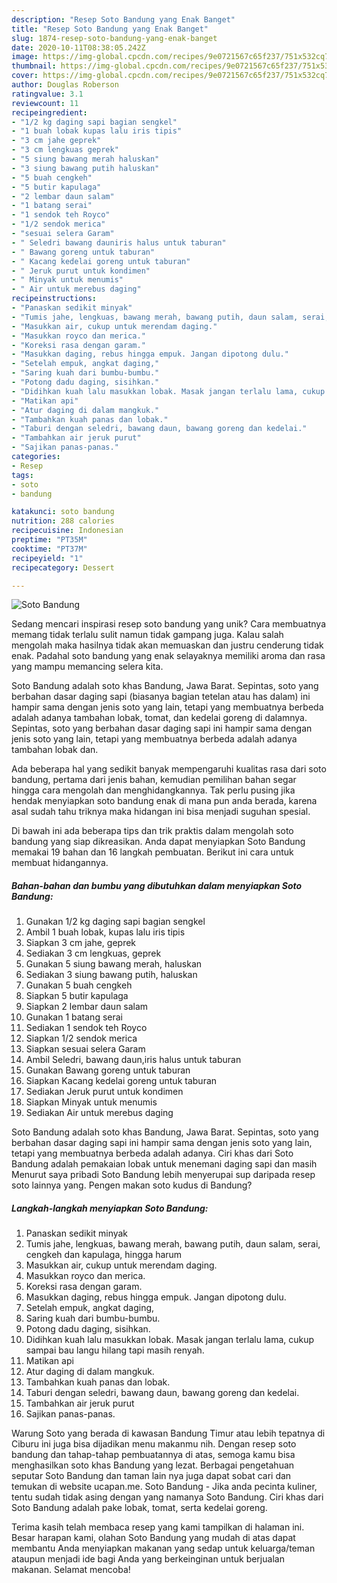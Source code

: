 ```yaml
---
description: "Resep Soto Bandung yang Enak Banget"
title: "Resep Soto Bandung yang Enak Banget"
slug: 1874-resep-soto-bandung-yang-enak-banget
date: 2020-10-11T08:38:05.242Z
image: https://img-global.cpcdn.com/recipes/9e0721567c65f237/751x532cq70/soto-bandung-foto-resep-utama.jpg
thumbnail: https://img-global.cpcdn.com/recipes/9e0721567c65f237/751x532cq70/soto-bandung-foto-resep-utama.jpg
cover: https://img-global.cpcdn.com/recipes/9e0721567c65f237/751x532cq70/soto-bandung-foto-resep-utama.jpg
author: Douglas Roberson
ratingvalue: 3.1
reviewcount: 11
recipeingredient:
- "1/2 kg daging sapi bagian sengkel"
- "1 buah lobak kupas lalu iris tipis"
- "3 cm jahe geprek"
- "3 cm lengkuas geprek"
- "5 siung bawang merah haluskan"
- "3 siung bawang putih haluskan"
- "5 buah cengkeh"
- "5 butir kapulaga"
- "2 lembar daun salam"
- "1 batang serai"
- "1 sendok teh Royco"
- "1/2 sendok merica"
- "sesuai selera Garam"
- " Seledri bawang dauniris halus untuk taburan"
- " Bawang goreng untuk taburan"
- " Kacang kedelai goreng untuk taburan"
- " Jeruk purut untuk kondimen"
- " Minyak untuk menumis"
- " Air untuk merebus daging"
recipeinstructions:
- "Panaskan sedikit minyak"
- "Tumis jahe, lengkuas, bawang merah, bawang putih, daun salam, serai, cengkeh dan kapulaga, hingga harum"
- "Masukkan air, cukup untuk merendam daging."
- "Masukkan royco dan merica."
- "Koreksi rasa dengan garam."
- "Masukkan daging, rebus hingga empuk. Jangan dipotong dulu."
- "Setelah empuk, angkat daging,"
- "Saring kuah dari bumbu-bumbu."
- "Potong dadu daging, sisihkan."
- "Didihkan kuah lalu masukkan lobak. Masak jangan terlalu lama, cukup sampai bau langu hilang tapi masih renyah."
- "Matikan api"
- "Atur daging di dalam mangkuk."
- "Tambahkan kuah panas dan lobak."
- "Taburi dengan seledri, bawang daun, bawang goreng dan kedelai."
- "Tambahkan air jeruk purut"
- "Sajikan panas-panas."
categories:
- Resep
tags:
- soto
- bandung

katakunci: soto bandung 
nutrition: 288 calories
recipecuisine: Indonesian
preptime: "PT35M"
cooktime: "PT37M"
recipeyield: "1"
recipecategory: Dessert

---
```



![Soto Bandung](https://img-global.cpcdn.com/recipes/9e0721567c65f237/751x532cq70/soto-bandung-foto-resep-utama.jpg)

Sedang mencari inspirasi resep soto bandung yang unik? Cara membuatnya memang tidak terlalu sulit namun tidak gampang juga. Kalau salah mengolah maka hasilnya tidak akan memuaskan dan justru cenderung tidak enak. Padahal soto bandung yang enak selayaknya memiliki aroma dan rasa yang mampu memancing selera kita.

Soto Bandung adalah soto khas Bandung, Jawa Barat. Sepintas, soto yang berbahan dasar daging sapi (biasanya bagian tetelan atau has dalam) ini hampir sama dengan jenis soto yang lain, tetapi yang membuatnya berbeda adalah adanya tambahan lobak, tomat, dan kedelai goreng di dalamnya. Sepintas, soto yang berbahan dasar daging sapi ini hampir sama dengan jenis soto yang lain, tetapi yang membuatnya berbeda adalah adanya tambahan lobak dan.

Ada beberapa hal yang sedikit banyak mempengaruhi kualitas rasa dari soto bandung, pertama dari jenis bahan, kemudian pemilihan bahan segar hingga cara mengolah dan menghidangkannya. Tak perlu pusing jika hendak menyiapkan soto bandung enak di mana pun anda berada, karena asal sudah tahu triknya maka hidangan ini bisa menjadi suguhan spesial.


Di bawah ini ada beberapa tips dan trik praktis dalam mengolah soto bandung yang siap dikreasikan. Anda dapat menyiapkan Soto Bandung memakai 19 bahan dan 16 langkah pembuatan. Berikut ini cara untuk membuat hidangannya.

<!--inarticleads1-->

##### Bahan-bahan dan bumbu yang dibutuhkan dalam menyiapkan Soto Bandung:

1. Gunakan 1/2 kg daging sapi bagian sengkel
1. Ambil 1 buah lobak, kupas lalu iris tipis
1. Siapkan 3 cm jahe, geprek
1. Sediakan 3 cm lengkuas, geprek
1. Gunakan 5 siung bawang merah, haluskan
1. Sediakan 3 siung bawang putih, haluskan
1. Gunakan 5 buah cengkeh
1. Siapkan 5 butir kapulaga
1. Siapkan 2 lembar daun salam
1. Gunakan 1 batang serai
1. Sediakan 1 sendok teh Royco
1. Siapkan 1/2 sendok merica
1. Siapkan sesuai selera Garam
1. Ambil  Seledri, bawang daun,iris halus untuk taburan
1. Gunakan  Bawang goreng untuk taburan
1. Siapkan  Kacang kedelai goreng untuk taburan
1. Sediakan  Jeruk purut untuk kondimen
1. Siapkan  Minyak untuk menumis
1. Sediakan  Air untuk merebus daging


Soto Bandung adalah soto khas Bandung, Jawa Barat. Sepintas, soto yang berbahan dasar daging sapi ini hampir sama dengan jenis soto yang lain, tetapi yang membuatnya berbeda adalah adanya. Ciri khas dari Soto Bandung adalah pemakaian lobak untuk menemani daging sapi dan masih Menurut saya pribadi Soto Bandung lebih menyerupai sup daripada resep soto lainnya yang. Pengen makan soto kudus di Bandung? 

<!--inarticleads2-->

##### Langkah-langkah menyiapkan Soto Bandung:

1. Panaskan sedikit minyak
1. Tumis jahe, lengkuas, bawang merah, bawang putih, daun salam, serai, cengkeh dan kapulaga, hingga harum
1. Masukkan air, cukup untuk merendam daging.
1. Masukkan royco dan merica.
1. Koreksi rasa dengan garam.
1. Masukkan daging, rebus hingga empuk. Jangan dipotong dulu.
1. Setelah empuk, angkat daging,
1. Saring kuah dari bumbu-bumbu.
1. Potong dadu daging, sisihkan.
1. Didihkan kuah lalu masukkan lobak. Masak jangan terlalu lama, cukup sampai bau langu hilang tapi masih renyah.
1. Matikan api
1. Atur daging di dalam mangkuk.
1. Tambahkan kuah panas dan lobak.
1. Taburi dengan seledri, bawang daun, bawang goreng dan kedelai.
1. Tambahkan air jeruk purut
1. Sajikan panas-panas.


Warung Soto yang berada di kawasan Bandung Timur atau lebih tepatnya di Ciburu ini juga bisa dijadikan menu makanmu nih. Dengan resep soto bandung dan tahap-tahap pembuatannya di atas, semoga kamu bisa menghasilkan soto khas Bandung yang lezat. Berbagai pengetahuan seputar Soto Bandung dan taman lain nya juga dapat sobat cari dan temukan di website ucapan.me. Soto Bandung - Jika anda pecinta kuliner, tentu sudah tidak asing dengan yang namanya Soto Bandung. Ciri khas dari Soto Bandung adalah pake lobak, tomat, serta kedelai goreng. 

Terima kasih telah membaca resep yang kami tampilkan di halaman ini. Besar harapan kami, olahan Soto Bandung yang mudah di atas dapat membantu Anda menyiapkan makanan yang sedap untuk keluarga/teman ataupun menjadi ide bagi Anda yang berkeinginan untuk berjualan makanan. Selamat mencoba!
